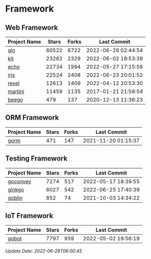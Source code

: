 # Framework

## Web Framework
| Project Name | Stars | Forks | Last Commit |
| ------------ | ----- | ----- | ----------- |
| [gin](https://github.com/gin-gonic/gin) | 60522 | 6722 | 2022-06-28 02:44:54 |
| [kit](https://github.com/go-kit/kit) | 23262 | 2329 | 2022-06-02 18:53:39 |
| [echo](https://github.com/labstack/echo) | 22734 | 1994 | 2022-05-27 17:15:58 |
| [iris](https://github.com/kataras/iris) | 22524 | 2408 | 2022-06-23 20:01:52 |
| [revel](https://github.com/revel/revel) | 12613 | 1409 | 2022-04-12 20:53:30 |
| [martini](https://github.com/go-martini/martini) | 11459 | 1135 | 2017-01-21 21:58:54 |
| [beego](https://github.com/astaxie/beego) | 479 | 137 | 2020-12-13 11:36:23 |

## ORM Framework
| Project Name | Stars | Forks | Last Commit |
| ------------ | ----- | ----- | ----------- |
| [gorm](https://github.com/jinzhu/gorm) | 471 | 147 | 2021-11-20 01:15:37 |

## Testing Framework
| Project Name | Stars | Forks | Last Commit |
| ------------ | ----- | ----- | ----------- |
| [goconvey](https://github.com/smartystreets/goconvey) | 7274 | 517 | 2022-05-17 18:39:55 |
| [ginkgo](https://github.com/onsi/ginkgo) | 6027 | 542 | 2022-06-25 17:40:39 |
| [goblin](https://github.com/franela/goblin) | 852 | 74 | 2021-10-03 14:34:22 |

## IoT Framework
| Project Name | Stars | Forks | Last Commit |
| ------------ | ----- | ----- | ----------- |
| [gobot](https://github.com/hybridgroup/gobot) | 7797 | 959 | 2022-05-02 19:56:19 |

*Update Date: 2022-06-28T06:00:45*